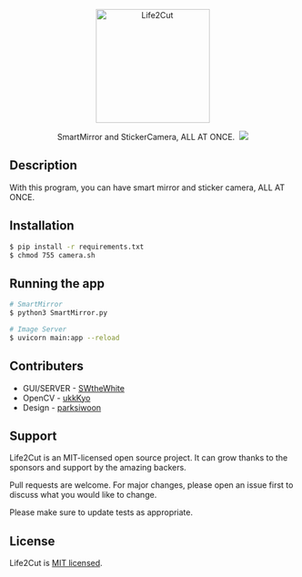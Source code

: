 <p align="center">
  <img src="https://raw.githubusercontent.com/SWtheWhite/Life2Cut/main/images/LIFE2CUT.png" width="200" alt="Life2Cut" />
</p>

<p align="center">SmartMirror and StickerCamera, ALL AT ONCE.&nbsp
<a href="https://hits.seeyoufarm.com"><img src="https://hits.seeyoufarm.com/api/count/incr/badge.svg?url=https%3A%2F%2Fgithub.com%2FSWtheWhite%2FLife2Cut&count_bg=%2379C83D&title_bg=%23555555&icon=&icon_color=%23E7E7E7&title=hits&edge_flat=false"/></a>
</p>
  

## Description

With this program, you can have smart mirror and sticker camera, ALL AT ONCE.

## Installation

```bash
$ pip install -r requirements.txt
$ chmod 755 camera.sh
```

## Running the app

```bash
# SmartMirror
$ python3 SmartMirror.py

# Image Server
$ uvicorn main:app --reload
```

## Contributers

- GUI/SERVER - [SWtheWhite](https://github.com/SWtheWhite)
- OpenCV - [ukkKyo](https://github.com/ukkKyo)
- Design - [parksiwoon](https://github.com/parksiwoon)

## Support

Life2Cut is an MIT-licensed open source project. It can grow thanks to the sponsors and support by the amazing backers.

Pull requests are welcome. For major changes, please open an issue first
to discuss what you would like to change.

Please make sure to update tests as appropriate.

## License

Life2Cut is [MIT licensed](LICENSE).
